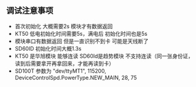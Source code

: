 ## 调试注意事项
* 首次初始化 大概需要2s 模块才有数据返回
* KT50 低电初始化时间需要5s，满电后  初始化时间也是5s
* 模块串口有数据返回 但是一直识别不到卡  可能是天线断了 
* SD60ID 初始化时间大概1.3s
* KT50 是华旭模块 能够连读  SD60Id是趋势模块 不支持连读（同一张身份证，读到后需要拿开再拿回来，才能再读到卡）
* SD100T 参数为  "dev/ttyMT1", 115200, DeviceControlSpd.PowerType.NEW_MAIN, 28, 75